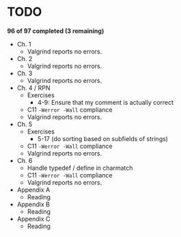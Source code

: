 # TODO

**96 of 97 completed (3 remaining)**

- Ch. 1
  - Valgrind reports no errors.
- Ch. 2
  - Valgrind reports no errors.
- Ch. 3
  - Valgrind reports no errors.
- Ch. 4 / RPN
  - Exercises
    - 4-9: Ensure that my comment is actually correct
  - C11 `-Werror -Wall` compliance
  - Valgrind reports no errors.
- Ch. 5
  - Exercises
    - 5-17 (do sorting based on subfields of strings)
  - C11 `-Werror -Wall` compliance
  - Valgrind reports no errors.
- Ch. 6
  - Handle typedef / define in charmatch
  - C11 `-Werror -Wall` compliance
  - Valgrind reports no errors.
- Appendix A
  - Reading
- Appendix B
  - Reading
- Appendix C
  - Reading
